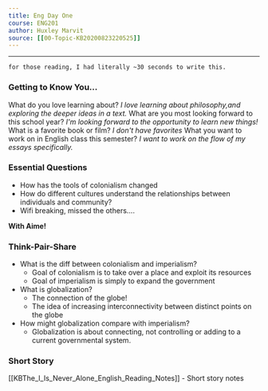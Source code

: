 ```yaml
---
title: Eng Day One
course: ENG201
author: Huxley Marvit
source: [[00-Topic-KB20200823220525]]
---
```


---

`for those reading, I had literally ~30 seconds to write this.`

### Getting to Know You...
What do you love learning about?
	*I love learning about philosophy,and exploring the deeper ideas in a text.*
What are you most looking forward to this school year?
	*I'm looking forward to the opportunity to learn new things!*
What is a favorite book or film?
	*I don't have favorites*
What you want to work on in English class this semester?
	*I want to work on the flow of my essays specifically.*
	

### Essential Questions
- How has the tools of colonialism changed
- How do different cultures understand the relationships between individuals and community? 
- Wifi breaking, missed the others....

**With Aime!**
### Think-Pair-Share
- What is the diff between colonialism and imperialism?
	- Goal of colonialism is to take over a place and exploit its resources
	- Goal of imperialism is simply to expand the government 
- What is globalization? 
	- The connection of the globe! 
	- The idea of increasing interconnectivity between distinct points on the globe
- How might globalization compare with imperialism? 
	- Globalization is about connecting, not controlling or adding to a current governmental system. 

### Short Story
[[KBThe_I_Is_Never_Alone_English_Reading_Notes]] - Short story notes








